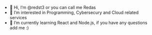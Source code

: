 - 👋 Hi, I’m @redst3 or you can call me Redas
- 👀 I’m interested in Programming, Cybersecury and Cloud related services
- 🌱 I’m currently learning React and Node.js, if you have any questions add me :)

<!---
redst3/redst3 is a ✨ special ✨ repository because its `README.md` (this file) appears on your GitHub profile.
You can click the Preview link to take a look at your changes.
--->
